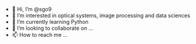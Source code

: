 - 👋 Hi, I’m @sgo9
- 👀 I’m interested in optical systems, image processing and data sciences
- 🌱 I’m currently learning Python
- 💞️ I’m looking to collaborate on ...
- 📫 How to reach me ...

<!---
sgo9/sgo9 is a ✨ special ✨ repository because its `README.md` (this file) appears on your GitHub profile.
You can click the Preview link to take a look at your changes.
--->
